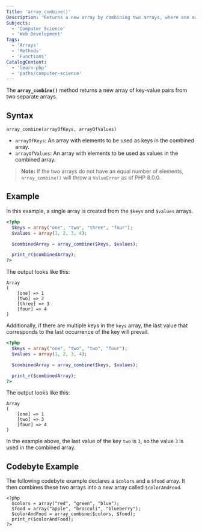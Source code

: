 ```yaml
---
Title: 'array_combine()'
Description: 'Returns a new array by combining two arrays, where one array represents keys and the other array represents values.'
Subjects:
  - 'Computer Science'
  - 'Web Development'
Tags:
  - 'Arrays'
  - 'Methods'
  - 'Functions'
CatalogContent:
  - 'learn-php'
  - 'paths/computer-science'
---
```


The **`array_combine()`** method returns a new array of key-value pairs from two separate arrays.

## Syntax

```pseudo
array_combine(arrayOfKeys, arrayOfValues)
```

- `arrayOfKeys`: An array with elements to be used as keys in the combined array.
- `arrayOfValues`: An array with elements to be used as values in the combined array.

> **Note:** If the two arrays do not have an equal number of elements, `array_combine()` will throw a `ValueError` as of PHP 8.0.0.

## Example

In this example, a single array is created from the `$keys` and `$values` arrays.

```php
<?php
  $keys = array("one", "two", "three", "four");
  $values = array(1, 2, 3, 4);

  $combinedArray = array_combine($keys, $values);

  print_r($combinedArray);
?>
```

The output looks like this:

```shell
Array
(
    [one] => 1
    [two] => 2
    [three] => 3
    [four] => 4
)
```

Additionally, if there are multiple keys in the `keys` array, the last value that corresponds to the last occurrence of the key will prevail.

```php
<?php
  $keys = array("one", "two", "two", "four");
  $values = array(1, 2, 3, 4);

  $combinedArray = array_combine($keys, $values);

  print_r($combinedArray);
?>
```

The output looks like this:

```shell
Array
(
    [one] => 1
    [two] => 3
    [four] => 4
)
```

In the example above, the last value of the key `two` is `3`, so the value `3` is used in the combined array.

## Codebyte Example

The following codebyte example declares a `$colors` and a `$food` array. It then combines these two arrays into a new array called `$colorAndFood`.

```codebyte/php
<?php
  $colors = array("red", "green", "blue");
  $food = array("apple", "broccoli", "blueberry");
  $colorAndFood = array_combine($colors, $food);
  print_r($colorAndFood);
?>
```
